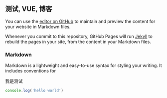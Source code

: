 ## 测试, VUE, 博客

You can use the [editor on GitHub](https://github.com/imaxing/iamgx.github.io/edit/gh-pages/index.md) to maintain and preview the content for your website in Markdown files.

Whenever you commit to this repository, GitHub Pages will run [Jekyll](https://jekyllrb.com/) to rebuild the pages in your site, from the content in your Markdown files.

### Markdown

Markdown is a lightweight and easy-to-use syntax for styling your writing. It includes conventions for

我是测试

```javascript
console.log('hello world')
